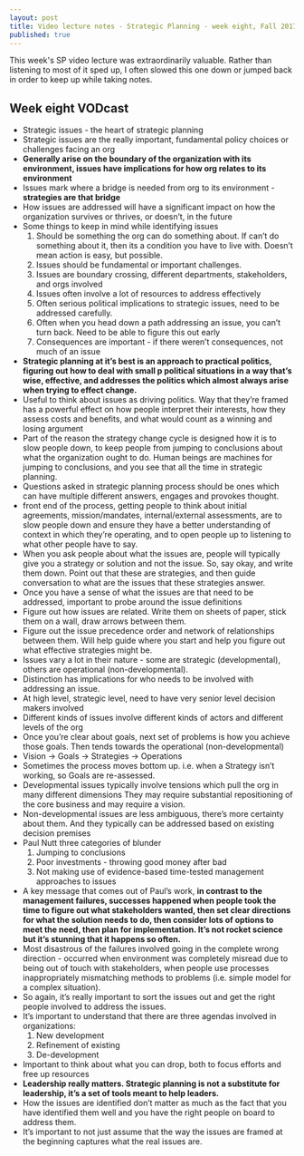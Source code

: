 ```yaml
---
layout: post
title: Video lecture notes - Strategic Planning - week eight, Fall 2017
published: true
---
```


This week's SP video lecture was extraordinarily valuable. Rather than listening to most of it sped up, I often slowed this one down or jumped back in order to keep up while taking notes.

## Week eight VODcast

* Strategic issues - the heart of strategic planning
* Strategic issues are the really important, fundamental policy choices or challenges facing an org
* **Generally arise on the boundary of the organization with its environment, issues have implications for how org relates to its environment**
* Issues mark where a bridge is needed from org to its environment - **strategies are that bridge**
* How issues are addressed will have a significant impact on how the organization survives or thrives, or doesn’t, in the future
* Some things to keep in mind while identifying issues
  1. Should be something the org can do something about. If can’t do something about it, then its a condition you have to live with. Doesn’t mean action is easy, but possible.
  1. Issues should be fundamental or important challenges.
  1. Issues are boundary crossing, different departments, stakeholders, and orgs involved
  1. Issues often involve a lot of resources to address effectively
  1. Often serious political implications to strategic issues, need to be addressed carefully.
  1. Often when you head down a path addressing an issue, you can’t turn back. Need to be able to figure this out early
  1. Consequences are important - if there weren’t consequences, not much of an issue
* **Strategic planning at it’s best is an approach to practical politics, figuring out how to deal with small p political situations in a way that’s wise, effective, and addresses the politics which almost always arise when trying to effect change.**
* Useful to think about issues as driving politics. Way that they’re framed has a powerful effect on how people interpret their interests, how they assess costs and benefits, and what would count as a winning and losing argument
* Part of the reason the strategy change cycle is designed how it is to slow people down, to keep people from jumping to conclusions about what the organization ought to do. Human beings are machines for jumping to conclusions, and you see that all the time in strategic planning.
* Questions asked in strategic planning process should be ones which can have multiple different answers, engages and provokes thought.
* front end of the process, getting people to think about initial agreements, mission/mandates, internal/external assessments, are to slow people down and ensure they have a better understanding of context in which they’re operating, and to open people up to listening to what other people have to say.
* When you ask people about what the issues are, people will typically give you a strategy or solution and not the issue. So, say okay, and write them down. Point out that these are strategies, and then guide conversation to what are the issues that these strategies answer.
* Once you have a sense of what the issues are that need to be addressed, important to probe around the issue definitions
* Figure out how issues are related. Write them on sheets of paper, stick them on a wall, draw arrows between them.
* Figure out the issue precedence order and network of relationships between them. Will help guide where you start and help you figure out what effective strategies might be.
* Issues vary a lot in their nature - some are strategic (developmental), others are operational (non-developmental).
* Distinction has implications for who needs to be involved with addressing an issue.
* At high level, strategic level, need to have very senior level decision makers involved
* Different kinds of issues involve different kinds of actors and different levels of the org
* Once you’re clear about goals, next set of problems is how you achieve those goals. Then tends towards the operational (non-developmental)
* Vision -> Goals -> Strategies -> Operations
* Sometimes the process moves bottom up. i.e. when a Strategy isn’t working, so Goals are re-assessed.
* Developmental issues typically involve tensions which pull the org in many different dimensions They may require substantial repositioning of the core business and may require a vision.
* Non-developmental issues are less ambiguous, there’s more certainty about them. And they typically can be addressed based on existing decision premises
* Paul Nutt three categories of blunder
  1. Jumping to conclusions
  1. Poor investments - throwing good money after bad
  1. Not making use of evidence-based time-tested management approaches to issues
* A key message that comes out of Paul’s work, **in contrast to the management failures, successes happened when people took the time to figure out what stakeholders wanted, then set clear directions for what the solution needs to do, then consider lots of options to meet the need, then plan for implementation. It’s not rocket science but it’s stunning that it happens so often.**
* Most disastrous of the failures involved going in the complete wrong direction - occurred when environment was completely misread due to being out of touch with stakeholders, when people use processes inappropriately mismatching methods to problems (i.e. simple model for a complex situation).
* So again, it’s really important to sort the issues out and get the right people involved to address the issues.
* It’s important to understand that there are three agendas involved in organizations:
  1. New development
  1. Refinement of existing
  1. De-development
* Important to think about what you can drop, both to focus efforts and free up resources
* **Leadership really matters. Strategic planning is not a substitute for leadership, it’s a set of tools meant to help leaders.**
* How the issues are identified don’t matter as much as the fact that you have identified them well and you have the right people on board to address them.
* It’s important to not just assume that the way the issues are framed at the beginning captures what the real issues are.
